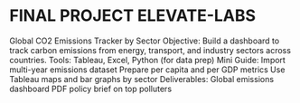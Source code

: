 # FINAL PROJECT ELEVATE-LABS
Global CO2 Emissions Tracker by Sector
 Objective: Build a dashboard to track carbon emissions from energy, transport, and industry sectors
 across countries.
 Tools: Tableau, Excel, Python (for data prep)
 Mini Guide:
 Import multi-year emissions dataset
 Prepare per capita and per GDP metrics
 Use Tableau maps and bar graphs by sector
 Deliverables:
 Global emissions dashboard
 PDF policy brief on top polluters
